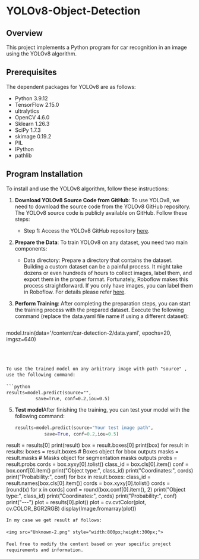 # YOLOv8-Object-Detection

## Overview
This project implements a Python program for car recognition in an image using the YOLOv8 algorithm.

## Prerequisites
The dependent packages for YOLOv8 are as follows:

* Python 3.9.12
* TensorFlow 2.15.0
* ultralytics
* OpenCV 4.6.0
* Sklearn 1.26.3
* SciPy 1.7.3
* skimage 0.19.2
* PIL
* IPython
* pathlib


## Program Installation

To install and use the YOLOv8 algorithm, follow these instructions:

1. **Download YOLOv8 Source Code from GitHub**: To use YOLOv8, we need to download the source code from the YOLOv8 GitHub repository. The YOLOv8 source code is publicly available on GitHub. Follow these steps:
   - Step 1: Access the YOLOv8 GitHub repository [here](https://github.com/ultralytics/ultralytics).
  

4. **Prepare the Data**: To train YOLOv8 on any dataset, you need two main components:
   - Data directory: Prepare a directory that contains the dataset. Building a custom dataset can be a painful process. It might take dozens or even hundreds of hours to collect images, label them, and export them in the proper format. Fortunately, Roboflow makes this process straightforward. If you only have images, you can label them in Roboflow. For details please refer [here](https://fulldataalchemist.medium.com/building-your-own-real-time-object-detection-app-roboflow-yolov8-and-streamlit-part-1-f577cf0aa6e5).
  


5. **Perform Training**: After completing the preparation steps, you can start the training process with the prepared dataset. Execute the following command (replace the data.yaml file name if using a different dataset):

   ```python
 model.train(data='/content/car-detection-2/data.yaml', epochs=20, imgsz=640)
   ```



   To use the trained model on any arbitrary image with path "source" , use the following command:

   ```python
 results=model.predict(source="",
              save=True, conf=0.2,iou=0.5)
   ```

5. **Test model**After finishing the training, you can test your model with the following command:
   ```python
   results=model.predict(source="Your test image path",
              save=True, conf=0.2,iou=0.5)
result = results[0]
print(result)
box = result.boxes[0]
print(box)
for result in results:
    boxes = result.boxes  # Boxes object for bbox outputs
    masks = result.masks  # Masks object for segmentation masks outputs
    probs = result.probs
cords = box.xyxy[0].tolist()
class_id = box.cls[0].item()
conf = box.conf[0].item()
print("Object type:", class_id)
print("Coordinates:", cords)
print("Probability:", conf)
for box in result.boxes:
    class_id = result.names[box.cls[0].item()]
    cords = box.xyxy[0].tolist()
    cords = [round(x) for x in cords]
    conf = round(box.conf[0].item(), 2)
    print("Object type:", class_id)
    print("Coordinates:", cords)
    print("Probability:", conf)
    print("---")
    plot = results[0].plot()
plot = cv.cvtColor(plot, cv.COLOR_BGR2RGB)
display(Image.fromarray(plot))
   ```
In my case we get result af follows:

<img src="Unknown-2.png" style="width:800px;height:300px;">

Feel free to modify the content based on your specific project requirements and information.